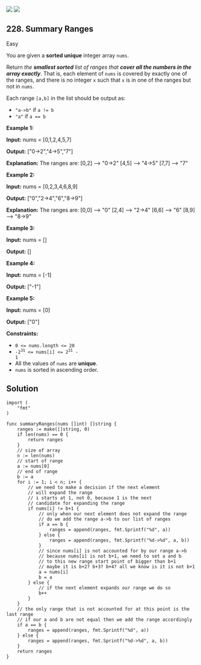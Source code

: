 [![](https://img.shields.io/github/stars/LeetCode-Top-Interview-150/LeetCode-Top-Interview-150?label=Stars&style=flat-square)](https://github.com/LeetCode-Top-Interview-150/LeetCode-Top-Interview-150)
[![](https://img.shields.io/github/forks/LeetCode-Top-Interview-150/LeetCode-Top-Interview-150?label=Fork%20me%20on%20GitHub%20&style=flat-square)](https://github.com/LeetCode-Top-Interview-150/LeetCode-Top-Interview-150/fork)

## 228\. Summary Ranges

Easy

You are given a **sorted unique** integer array `nums`.

Return _the **smallest sorted** list of ranges that **cover all the numbers in the array exactly**_. That is, each element of `nums` is covered by exactly one of the ranges, and there is no integer `x` such that `x` is in one of the ranges but not in `nums`.

Each range `[a,b]` in the list should be output as:

*   `"a->b"` if `a != b`
*   `"a"` if `a == b`

**Example 1:**

**Input:** nums = [0,1,2,4,5,7]

**Output:** ["0->2","4->5","7"]

**Explanation:** The ranges are: [0,2] --> "0->2" [4,5] --> "4->5" [7,7] --> "7"

**Example 2:**

**Input:** nums = [0,2,3,4,6,8,9]

**Output:** ["0","2->4","6","8->9"]

**Explanation:** The ranges are: [0,0] --> "0" [2,4] --> "2->4" [6,6] --> "6" [8,9] --> "8->9"

**Example 3:**

**Input:** nums = []

**Output:** []

**Example 4:**

**Input:** nums = [-1]

**Output:** ["-1"]

**Example 5:**

**Input:** nums = [0]

**Output:** ["0"]

**Constraints:**

*   `0 <= nums.length <= 20`
*   <code>-2<sup>31</sup> <= nums[i] <= 2<sup>31</sup> - 1</code>
*   All the values of `nums` are **unique**.
*   `nums` is sorted in ascending order.

## Solution

```golang
import (
	"fmt"
)

func summaryRanges(nums []int) []string {
	ranges := make([]string, 0)
	if len(nums) == 0 {
		return ranges
	}
	// size of array
	n := len(nums)
	// start of range
	a := nums[0]
	// end of range
	b := a
	for i := 1; i < n; i++ {
		// we need to make a decision if the next element
		// will expand the range
		// i starts at 1, not 0, because 1 is the next
		// candidate for expanding the range
		if nums[i] != b+1 {
			// only when our next element does not expand the range
			// do we add the range a->b to our list of ranges
			if a == b {
				ranges = append(ranges, fmt.Sprintf("%d", a))
			} else {
				ranges = append(ranges, fmt.Sprintf("%d->%d", a, b))
			}
			// since nums[i] is not accounted for by our range a->b
			// because nums[i] is not b+1, we need to set a and b
			// to this new range start point of bigger than b+1
			// maybe it is b+2? b+3? b+4? all we know is it is not b+1
			a = nums[i]
			b = a
		} else {
			// if the next element expands our range we do so
			b++
		}
	}
	// the only range that is not accounted for at this point is the last range
	// if our a and b are not equal then we add the range accordingly
	if a == b {
		ranges = append(ranges, fmt.Sprintf("%d", a))
	} else {
		ranges = append(ranges, fmt.Sprintf("%d->%d", a, b))
	}
	return ranges
}
```